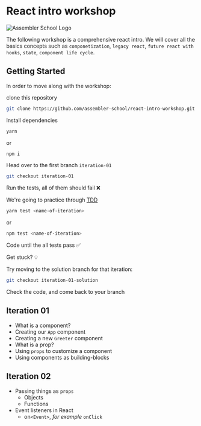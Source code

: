 # React intro workshop

![Assembler School Logo](https://assets.website-files.com/5d7ac47d34aefe1ecf290ce6/5d7ac68da9740c393a589ee7_logo_org_1.png)

The following workshop is a comprehensive react intro. We will cover all the basics concepts such as `componetization`, `legacy react`, `future react with hooks`, `state`, `component life cycle`.

## Getting Started

In order to move along with the workshop:

clone this repository

```sh
git clone https://github.com/assembler-school/react-intro-workshop.git
```

Install dependencies

```sh
yarn
```

or

```sh
npm i
```

Head over to the first branch `iteration-01`

```sh
git checkout iteration-01
```

Run the tests, all of them should fail ❌

We're going to practice through [TDD](<https://en.wikipedia.org/wiki/Test-driven_development#:~:text=Test%2Ddriven%20development%20(TDD),software%20against%20all%20test%20cases.>)

```sh
yarn test <name-of-iteration>
```

or

```sh
npm test <name-of-iteration>
```

Code until the all tests pass ✅

Get stuck? 💡

Try moving to the solution branch for that iteration:

```sh
git checkout iteration-01-solution
```

Check the code, and come back to your branch

## Iteration 01

- What is a component?
- Creating our `App` component
- Creating a new `Greeter` component
- What is a prop?
- Using `props` to customize a component
- Using components as building-blocks

## Iteration 02

- Passing things as `props`
  - Objects
  - Functions
- Event listeners in React
  - on`<Event>`, _for example_ `onClick`
